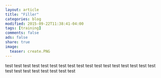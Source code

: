 ```yaml
---
layout: article
title: "Filler"
categories: blog
modified: 2015-09-22T11:38:41-04:00
tags: [training]
comments: false
ads: false
share: true
image:
  teaser: create.PNG
---
```


test test test test test 
test test test test test 
test test test test test 
test test test test test 
test test test test test 


